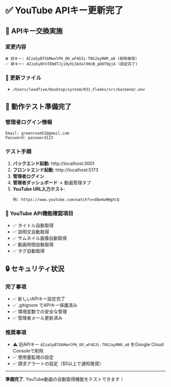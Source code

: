 # ✅ YouTube APIキー更新完了

## 🔄 APIキー交換実施

### 変更内容
```
❌ 旧キー: AIzaSyBTGkMwnlPH_OO_wF4G3i-T0GJayMAR_a8 (削除推奨)
✅ 新キー: AIzaSyBYnTENdTJji0yhLSkXal9HzB_pDOT0pjA (設定完了)
```

### 📍 更新ファイル
- `/Users/leadfive/Desktop/system/031_Fleeks/src/backend/.env`

## 🧪 動作テスト準備完了

### 管理者ログイン情報
```
Email: greenroom51@gmail.com
Password: password123
```

### テスト手順
1. **バックエンド起動**: http://localhost:3001
2. **フロントエンド起動**: http://localhost:5173
3. **管理者ログイン**
4. **管理者ダッシュボード** → 動画管理タブ
5. **YouTube URL入力テスト**:
   ```
   例: https://www.youtube.com/watch?v=dQw4w9WgXcQ
   ```

### 🎯 YouTube API機能確認項目
- ✅ タイトル自動取得
- ✅ 説明文自動取得
- ✅ サムネイル画像自動取得
- ✅ 動画時間自動取得
- ✅ タグ自動取得

## 🔒 セキュリティ状況

### 完了事項
- ✅ 新しいAPIキー設定完了
- ✅ .gitignore でAPIキー保護済み
- ✅ 環境変数での安全な管理
- ✅ 管理者メール更新済み

### 推奨事項
- ⚠️ 旧APIキー `AIzaSyBTGkMwnlPH_OO_wF4G3i-T0GJayMAR_a8` をGoogle Cloud Consoleで削除
- ✅ 使用量監視の設定
- ✅ 請求アラートの設定（$5以上で通知推奨）

---

**準備完了**: YouTube動画の自動取得機能をテストできます！